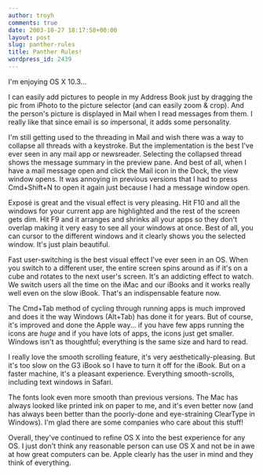 ```yaml
---
author: troyh
comments: true
date: 2003-10-27 18:17:58+00:00
layout: post
slug: panther-rules
title: Panther Rules!
wordpress_id: 2439
---
```


I'm enjoying OS X 10.3...

I can easily add pictures to people in my Address Book just by dragging the pic from iPhoto to the picture selector (and can easily zoom & crop). And the person's picture is displayed in Mail when I read messages from them. I really like that since email is so impersonal, it adds some personality.

I'm still getting used to the threading in Mail and wish there was a way to collapse all threads with a keystroke. But the implementation is the best I've ever seen in any mail app or newsreader. Selecting the collapsed thread shows the message summary in the preview pane. And best of all, when I have a mail message open and click the Mail icon in the Dock, the view window opens. It was annoying in previous versions that I had to press Cmd+Shift+N to open it again just because I had a message window open.

Exposé is great and the visual effect is very pleasing. Hit F10 and all the windows for your current app are highlighted and the rest of the screen gets dim. Hit F9 and it arranges and shrinks all your apps so they don't overlap making it very easy to see all your windows at once. Best of all, you can cursor to the different windows and it clearly shows you the selected window. It's just plain beautiful.

Fast user-switching is the best visual effect I've ever seen in an OS. When you switch to a different user, the entire screen spins around as if it's on a cube and rotates to the next user's screen. It's an addicting effect to watch. We switch users all the time on the iMac and our iBooks and it works really well even on the slow iBook. That's an indispensable feature now.

The Cmd+Tab method of cycling through running apps is much improved and does it the way Windows (Alt+Tab) has done it for years. But of course, it's improved and done the Apple way... if you have few apps running the icons are _huge_ and if you have lots of apps, the icons just get smaller. Windows isn't as thoughtful; everything is the same size and hard to read.

I really love the smooth scrolling feature, it's very aesthetically-pleasing. But it's too slow on the G3 iBook so I have to turn it off for the iBook. But on a faster machine, it's a pleasant experience. Everything smooth-scrolls, including text windows in Safari.

The fonts look even more smooth than previous versions. The Mac has always looked like printed ink on paper to me, and it's even better now (and has always been better than the poorly-done and eye-straining ClearType in Windows). I'm glad there are some companies who care about this stuff!

Overall, they've continued to refine OS X into the best experience for any OS. I just don't think any reasonable person can use OS X and not be in awe at how great computers can be. Apple clearly has the user in mind and they think of everything.
